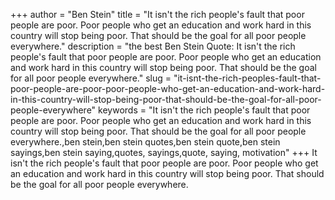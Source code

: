 +++
author = "Ben Stein"
title = "It isn't the rich people's fault that poor people are poor. Poor people who get an education and work hard in this country will stop being poor. That should be the goal for all poor people everywhere."
description = "the best Ben Stein Quote: It isn't the rich people's fault that poor people are poor. Poor people who get an education and work hard in this country will stop being poor. That should be the goal for all poor people everywhere."
slug = "it-isnt-the-rich-peoples-fault-that-poor-people-are-poor-poor-people-who-get-an-education-and-work-hard-in-this-country-will-stop-being-poor-that-should-be-the-goal-for-all-poor-people-everywhere"
keywords = "It isn't the rich people's fault that poor people are poor. Poor people who get an education and work hard in this country will stop being poor. That should be the goal for all poor people everywhere.,ben stein,ben stein quotes,ben stein quote,ben stein sayings,ben stein saying,quotes, sayings,quote, saying, motivation"
+++
It isn't the rich people's fault that poor people are poor. Poor people who get an education and work hard in this country will stop being poor. That should be the goal for all poor people everywhere.

